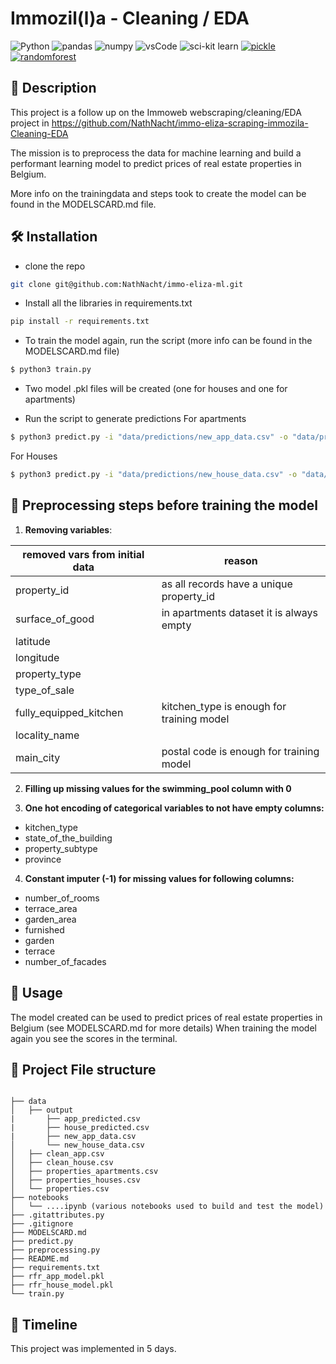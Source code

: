 # Immozil(l)a - Cleaning / EDA 
![Python](https://img.shields.io/badge/python-3670A0?style=for-the-badge&logo=python&logoColor=ffdd54)
![pandas](https://img.shields.io/badge/Pandas-2C2D72?style=for-the-badge&logo=pandas&logoColor=white)
![numpy](https://img.shields.io/badge/Numpy-777BB4?style=for-the-badge&logo=numpy&logoColor=white)
![vsCode](https://img.shields.io/badge/VSCode-0078D4?style=for-the-badge&logo=visual%20studio%20code&logoColor=white)
![sci-kit learn](https://img.shields.io/badge/scikit_learn-F7931E?style=for-the-badge&logo=scikit-learn&logoColor=white)
[![pickle](https://img.shields.io/badge/pickle-Python%20Package-blue)](https://docs.python.org/3/library/pickle.html)
[![randomforest](https://img.shields.io/badge/randomforest-Python%20Package-green)](https://scikit-learn.org/stable/modules/generated/sklearn.ensemble.RandomForestClassifier.html)


## 📖 Description
This project is a follow up on the Immoweb webscraping/cleaning/EDA project in https://github.com/NathNacht/immo-eliza-scraping-immozila-Cleaning-EDA

The mission is to preprocess the data for machine learning and build a performant learning model to predict prices of real estate properties in Belgium.

More info on the trainingdata and steps took to create the model can be found in the MODELSCARD.md file.


## 🛠 Installation

* clone the repo
```bash
git clone git@github.com:NathNacht/immo-eliza-ml.git
```

* Install all the libraries in requirements.txt
```bash
pip install -r requirements.txt
```

* To train the model again, run the script (more info can be found in the MODELSCARD.md file)
```bash
$ python3 train.py
```

* Two model .pkl files will be created (one for houses and one for apartments)

* Run the script to generate predictions
For apartments
```bash
$ python3 predict.py -i "data/predictions/new_app_data.csv" -o "data/predictions/app_predicted.csv" -p "app"
```
For Houses
```bash
$ python3 predict.py -i "data/predictions/new_house_data.csv" -o "data/predictions/house_predicted.csv" -p "house"
```

## 👾 Preprocessing steps before training the model
1. **Removing variables**:
   
| removed vars from initial data | reason                                    |
|--------------------------------|-------------------------------------------|
| property_id                    | as all records have a unique property_id  |
| surface_of_good                | in apartments dataset it is always empty  |
| latitude                       |                                           |
| longitude                      |                                           |
| property_type                  |                                           |
| type_of_sale                   |                                           |
| fully_equipped_kitchen         | kitchen_type is enough for training model |                                           |
| locality_name                  |                                           |
| main_city                      | postal code is enough for training model  |

2. **Filling up missing values for the swimming_pool column with 0**

3. **One hot encoding of categorical variables to not have empty columns:**
- kitchen_type
- state_of_the_building
- property_subtype
- province

4. **Constant imputer (-1) for missing values for following columns:**
- number_of_rooms
- terrace_area
- garden_area
- furnished
- garden
- terrace
- number_of_facades

## 🚀 Usage

The model created can be used to predict prices of real estate properties in Belgium (see MODELSCARD.md for more details)
When training the model again you see the scores in the terminal.

## 🤖 Project File structure
```

├── data
│   ├── output
|       ├── app_predicted.csv
|       ├── house_predicted.csv
|       ├── new_app_data.csv
│       └── new_house_data.csv
│   ├── clean_app.csv
│   ├── clean_house.csv
│   ├── properties_apartments.csv
│   ├── properties_houses.csv
│   └── properties.csv
├── notebooks
│   └── ....ipynb (various notebooks used to build and test the model)
├── .gitattributes.py
├── .gitignore
├── MODELSCARD.md
├── predict.py
├── preprocessing.py
├── README.md
├── requirements.txt
├── rfr_app_model.pkl
├── rfr_house_model.pkl
└── train.py
```


## 📜 Timeline

This project was implemented in 5 days.
